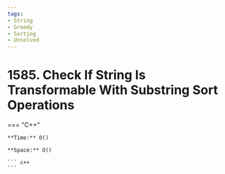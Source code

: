 ```yaml
---
tags:
- String
- Greedy
- Sorting
- Unsolved
---
```



# 1585. Check If String Is Transformable With Substring Sort Operations

=== "C++"

    **Time:** O()

    **Space:** O()

    ``` c++
    ```